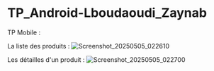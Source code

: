 # TP_Android-Lboudaoudi_Zaynab
TP Mobile :

La liste des produits :
![Screenshot_20250505_022610](https://github.com/user-attachments/assets/8bd4972e-454a-4f92-818f-895449e939d9)

Les détailles d'un produit :
![Screenshot_20250505_022700](https://github.com/user-attachments/assets/d4c7e197-dc82-42e0-af4e-1a38abaf9ead)
